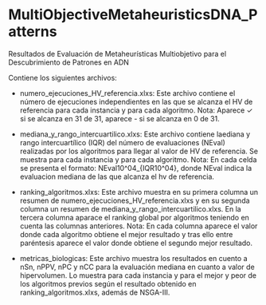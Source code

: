 # MultiObjectiveMetaheuristicsDNA_Patterns
Resultados de Evaluación de Metaheurísticas Multiobjetivo para el Descubrimiento de Patrones en ADN


Contiene los siguientes archivos:

- numero_ejecuciones_HV_referencia.xlxs: Este archivo contiene el número de ejecuciones independientes en las que se alcanza el HV de referencia para cada instancia y para cada algoritmo.
Nota: Aparece ✓ si se alcanza en 31 de 31, aparece - si se alcanza en 0 de 31.

- mediana_y_rango_intercuartilico.xlxs: Este archivo contiene laediana y rango intercuartílico (IQR) del número de evaluaciones (NEval) realizadas por los algoritmos para llegar al valor de HV de referencia. Se muestra para cada instancia y para cada algoritmo.
Nota: En cada celda se presenta el formato: NEval10^04_{IQR10^04}, donde NEval indica la evaluacion mediana de las que alcanza el hv de referencia.

- ranking_algoritmos.xlxs: Este archivo muestra en su primera columna un resumen de numero_ejecuciones_HV_referencia.xlxs y en su segunda columna un resumen de mediana_y_rango_intercuartilico.xlxs. En la tercera columna aparace el ranking global por algoritmos teniendo en cuenta las columnas anteriores.
Nota: En cada columna aparece el valor donde cada algoritmo obtiene el mejor resultado y tras ello entre paréntesis aparece el valor donde obtiene el segundo mejor resultado.

- metricas_biologicas: Este archivo muestra los resultados en cuento a nSn, nPPV, nPC y nCC para la evaluación mediana en cuanto a valor de hipervolumen. Lo muestra para cada instancia y para el mejor y peor de los algoritmos previos según el resultado obtenido en ranking_algoritmos.xlxs, además de NSGA-III.

